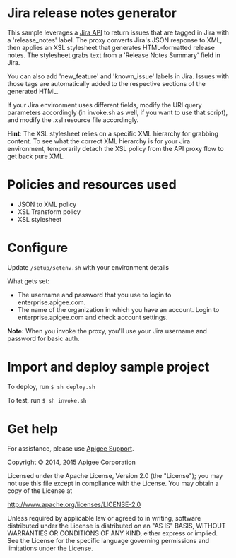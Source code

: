 # Jira release notes generator 

This sample leverages a [Jira API](https://docs.atlassian.com/jira/REST/6.2.7/) to return issues that are tagged in Jira with a 'release_notes' label. The proxy converts Jira's JSON response to XML, then applies an XSL stylesheet that generates HTML-formatted release notes. The stylesheet grabs text from a 'Release Notes Summary' field in Jira.

You can also add 'new_feature' and 'known_issue' labels in Jira. Issues with those tags are automatically added to the respective sections of the generated HTML.

If your Jira environment uses different fields, modify the URI query parameters accordingly (in invoke.sh as well, if you want to use that script), and modify the .xsl resource file accordingly.

**Hint**: The XSL stylesheet relies on a specific XML hierarchy for grabbing content. To see what the correct XML hierarchy is for your Jira environment, temporarily detach the XSL policy from the API proxy flow to get back pure XML.

# Policies and resources used

* JSON to XML policy
* XSL Transform policy
* XSL stylesheet

# Configure 

Update `/setup/setenv.sh` with your environment details

What gets set:

* The username and password that you use to login to enterprise.apigee.com.
* The name of the organization in which you have an account. Login to 
  enterprise.apigee.com and check account settings.

**Note:** When you invoke the proxy, you'll use your Jira username and password for basic auth.

# Import and deploy sample project

To deploy, run `$ sh deploy.sh`

To test, run `$ sh invoke.sh`

# Get help

For assistance, please use [Apigee Support](https://community.apigee.com/content/apigee-customer-support).

Copyright © 2014, 2015 Apigee Corporation


Licensed under the Apache License, Version 2.0 (the "License"); you may not use
this file except in compliance with the License. You may obtain a copy
of the License at

http://www.apache.org/licenses/LICENSE-2.0

Unless required by applicable law or agreed to in writing, software
distributed under the License is distributed on an "AS IS" BASIS,
WITHOUT WARRANTIES OR CONDITIONS OF ANY KIND, either express or implied.
See the License for the specific language governing permissions and
limitations under the License.
